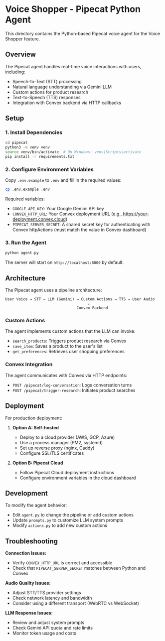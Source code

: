 # Voice Shopper - Pipecat Python Agent

This directory contains the Python-based Pipecat voice agent for the Voice Shopper feature.

## Overview

The Pipecat agent handles real-time voice interactions with users, including:
- Speech-to-Text (STT) processing
- Natural language understanding via Gemini LLM
- Custom actions for product research
- Text-to-Speech (TTS) responses
- Integration with Convex backend via HTTP callbacks

## Setup

### 1. Install Dependencies

```bash
cd pipecat
python3 -m venv venv
source venv/bin/activate  # On Windows: venv\Scripts\activate
pip install -r requirements.txt
```

### 2. Configure Environment Variables

Copy `.env.example` to `.env` and fill in the required values:

```bash
cp .env.example .env
```

Required variables:
- `GOOGLE_API_KEY`: Your Google Gemini API key
- `CONVEX_HTTP_URL`: Your Convex deployment URL (e.g., https://your-deployment.convex.cloud)
- `PIPECAT_SERVER_SECRET`: A shared secret key for authenticating with Convex httpActions (must match the value in Convex dashboard)

### 3. Run the Agent

```bash
python agent.py
```

The server will start on `http://localhost:8000` by default.

## Architecture

The Pipecat agent uses a pipeline architecture:

```
User Voice → STT → LLM (Gemini) → Custom Actions → TTS → User Audio
                                     ↓
                                Convex Backend
```

### Custom Actions

The agent implements custom actions that the LLM can invoke:
- `search_products`: Triggers product research via Convex
- `save_item`: Saves a product to the user's list
- `get_preferences`: Retrieves user shopping preferences

### Convex Integration

The agent communicates with Convex via HTTP endpoints:
- `POST /pipecat/log-conversation`: Logs conversation turns
- `POST /pipecat/trigger-research`: Initiates product searches

## Deployment

For production deployment:

1. **Option A: Self-hosted**
   - Deploy to a cloud provider (AWS, GCP, Azure)
   - Use a process manager (PM2, systemd)
   - Set up reverse proxy (nginx, Caddy)
   - Configure SSL/TLS certificates

2. **Option B: Pipecat Cloud**
   - Follow Pipecat Cloud deployment instructions
   - Configure environment variables in the cloud dashboard

## Development

To modify the agent behavior:
- Edit `agent.py` to change the pipeline or add custom actions
- Update `prompts.py` to customize LLM system prompts
- Modify `actions.py` to add new custom actions

## Troubleshooting

**Connection Issues:**
- Verify `CONVEX_HTTP_URL` is correct and accessible
- Check that `PIPECAT_SERVER_SECRET` matches between Python and Convex

**Audio Quality Issues:**
- Adjust STT/TTS provider settings
- Check network latency and bandwidth
- Consider using a different transport (WebRTC vs WebSocket)

**LLM Response Issues:**
- Review and adjust system prompts
- Check Gemini API quota and rate limits
- Monitor token usage and costs
